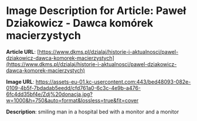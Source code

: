 # Image Description for Article: Paweł Dziakowicz - Dawca komórek macierzystych
**Article URL**: [https://www.dkms.pl/dzialaj/historie-i-aktualnosci/pawel-dziakowicz-dawca-komorek-macierzystych](https://www.dkms.pl/dzialaj/historie-i-aktualnosci/pawel-dziakowicz-dawca-komorek-macierzystych)

**Image URL**: https://assets-eu-01.kc-usercontent.com:443/bed48093-082e-0109-4b5f-7bdadab5eedd/cfd761a0-6c3c-4e9b-a476-6fc4dd35bf4e/Zdj%20donacja.jpg?w=1000&h=750&auto=format&lossless=true&fit=cover

**Description**: smiling man in a hospital bed with a monitor and a monitor
